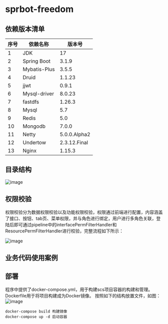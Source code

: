 # sprbot-freedom

## 依赖版本清单
| 序号	| 依赖名称	| 版本号|
|--- |--- |--- |
|1 | JDK | 17
|2 | Spring Boot | 3.1.9
|3 | Mybatis-Plus | 3.5.5
|4 | Druid | 1.1.23
|5 | jjwt | 0.9.1
|6 | Mysql-driver | 8.0.23
|7 | fastdfs | 1.26.3
|8 | Mysql | 5.7
|9 | Redis | 5.0
|10 | Mongodb | 7.0.0
|11 | Netty | 5.0.0.Alpha2
|12 | Undertow | 2.3.12.Final
|13 | Nginx | 1.15.3

## 目录结构
![image](https://github.com/univspeed/sprbot-freedom/assets/23521638/84b25c8f-c1e3-4ecc-96d5-7b90efe92fc1)

## 权限校验
权限校验分为数据权限校验以及功能权限校验，权限通过前端进行配置，内容涵盖了接口、按钮、tab页、菜单权限，并与角色进行绑定，用户进行多角色关联，登陆后即可通过pipeline中的interfacePermFilterHandler和ResourcePermFilterHandler进行校验，完整流程如下所示：

![image](https://github.com/univspeed/sprbot-freedom/assets/23521638/9b62f5ad-c9da-4c41-8af7-b0c4b771f62a)

## 业务代码使用案例

## 部署
程序中提供了docker-compose.yml，用于构建scs项目容器的构建和管理。Dockerfile用于将项目构建成为Docker镜像。
按照如下的结构放置文件，如图：
 ![image](https://github.com/univspeed/sprbot-freedom/assets/23521638/19a5cd46-29e8-4894-a4a5-47741105ba94)
 
```
docker-compose build 构建镜像
docker-compose up -d 启动容器
```


